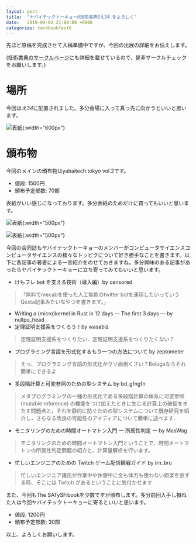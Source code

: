 ```yaml
---
layout: post
title:  "ヤバイテックトーキョー@技術書典6え34 をよろしく"
date:   2019-04-02 21:00:00 +0900
categories: techbookfest6
---
```


先ほど原稿を完成させて入稿準備中ですが、今回の出展の詳細をお伝えします。

([技術書典のサークルページ](https://techbookfest.org/event/tbf06/circle/63840002)にも詳細を載せているので、是非サークルチェックをお願いします。)

# 場所
今回は*え34*に配置されました。多分会場に入って真っ先に向かうといいと思います。

![表紙]({{site.baseurl}}/images/circle-layout.png){:width="600px"}

# 頒布物
今回のメインの頒布物はyabaitech.tokyo vol.2です。

* 値段: 1500円
* 頒布予定部数: 70部

表紙がいい感じになっております。多分表紙のためだけに買ってもいいと思います。

![表紙]({{site.baseurl}}/images/yabaitechvol2_front_final.jpg){:width="500px"}

![表紙]({{site.baseurl}}/images/yabaitechvol2_back_final.jpg){:width="500px"}

今回の合同誌もヤバイテックトーキョーのメンバーがコンピュータサイエンスコンピュータサイエンスの様々なトッピクについて好き勝手なことを書きます。以下に各記事の著者による一言紹介をのせておきますね。多分興味のある記事があったらヤバイテックトーキョーに立ち寄ってみてもいいと思います。

* けもフレ bot を支える技術（導入編）by censored
>「無料でmecabを使った人工無能のtwitter botを運用したいっていうQxxta記事みたいなやつを書きます。」
* Writing a (micro)kernel in Rust in 12 days ― The first 3 days ― by nullpo_head
* 定理証明支援系をつくろう！by wasabiz
> 定理証明支援系をつくりたい．定理証明支援系をつくりたくない？
* プログラミング言語を形式化するもう一つの方法について by zeptometer
> えっ、プログラミング言語の形式化がクソ面倒くさい？Belugaならそれ簡単にできるよ
* 多段階計算と可変参照のための型システム by bd_gfngfn
> メタプログラミングの一種の形式化である多段階計算の体系に可変参照 (mutable reference) の機能をつけ加えたときに生じる計算上の破綻をきたす問題点と，それを静的に防ぐための型システムについて既存研究を紹介し，さらなる改良の可能性のアイディアについて簡単に述べます．
* モニタリングのための時間オートマトン入門 ー 所属性判定 ー by MasWag
> モニタリングのための時間オートマトン入門ということで、時間オートマトンの所属性判定問題の紹介と、計算量解析を行います。
* 忙しいエンジニアのための Twitch ゲーム配信観戦ガイド by irn_bru
> 忙しいエンジニア諸氏が作業中や休憩中に金も体力も使わない娯楽を欲する時、そこには Twitch があるということに気付かせます

また、今回もThe SATySFibookを少数ですが頒布します。多分前回入手し損ねた人は今回ヤバイテックトーキョーに寄るといいと思います。
* 値段: 1200円
* 頒布予定部数: 30部

以上、よろしくお願いします。